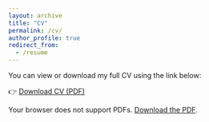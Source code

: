 ```yaml
---
layout: archive
title: "CV"
permalink: /cv/
author_profile: true
redirect_from:
  - /resume
---
```


You can view or download my full CV using the link below:

👉 [Download CV (PDF)](/files/Ziming_Liu_CV.pdf)

<!-- Optional: embed inline preview -->
<object data="/files/Ziming_Liu_CV.pdf" type="application/pdf" width="100%" height="800px">
  <p>Your browser does not support PDFs. <a href="zliu56.github.io/files/Ziming_Liu_CV.pdf">Download the PDF</a>.</p>
</object>
